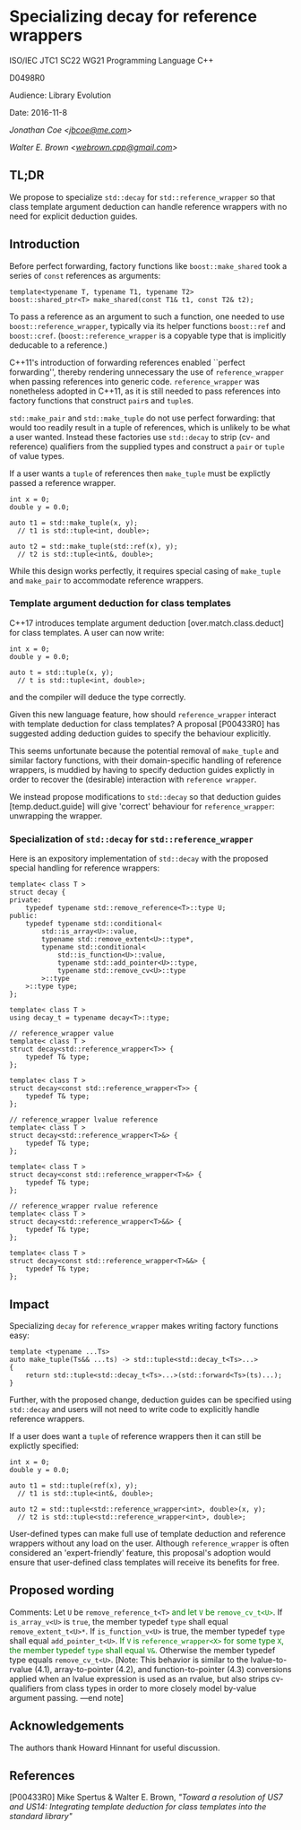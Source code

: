 # Specializing decay for reference wrappers

ISO/IEC JTC1 SC22 WG21 Programming Language C++

D0498R0

Audience: Library Evolution

Date: 2016-11-8

_Jonathan Coe \<jbcoe@me.com\>_

_Walter E. Brown \<webrown.cpp@gmail.com\>_

## TL;DR

We propose to
specialize `std::decay` for `std::reference_wrapper` so that class template
argument deduction can handle reference wrappers
with no need for explicit deduction guides.

## Introduction

Before perfect forwarding, factory functions like `boost::make_shared` took a series of
`const` references as arguments:

```
template<typename T, typename T1, typename T2>
boost::shared_ptr<T> make_shared(const T1& t1, const T2& t2);
```

To pass a reference as an argument to such a function, one needed to use
`boost::reference_wrapper`, typically via its helper functions `boost::ref` and
`boost::cref`.
(`boost::reference_wrapper` is a copyable type that is implicitly
deducable to a reference.)

C++11's introduction of forwarding references
enabled ``perfect forwarding'',
thereby rendering unnecessary
the use of `reference_wrapper` when passing references into generic code.
`reference_wrapper` was nonetheless adopted in C++11,
as it is still needed to pass references into
factory functions that construct `pair`s and `tuple`s.

`std::make_pair` and `std::make_tuple` do not use perfect forwarding: that
would too readily result in a tuple of references, which is unlikely to be what
a user wanted. Instead these factories use `std::decay` to strip (cv- and
reference) qualifiers from the supplied types and construct a `pair` or `tuple`
of value types.

If a user wants a `tuple` of references then `make_tuple` must be explictly
passed a reference wrapper.

```
int x = 0;
double y = 0.0;

auto t1 = std::make_tuple(x, y);
  // t1 is std::tuple<int, double>;

auto t2 = std::make_tuple(std::ref(x), y);
  // t2 is std::tuple<int&, double>;
```

While this design works perfectly, it requires special casing of `make_tuple` and
`make_pair` to accommodate reference wrappers.


### Template argument deduction for class templates

C++17 introduces template argument deduction [over.match.class.deduct]
for class templates. A user can now write:

```
int x = 0;
double y = 0.0;

auto t = std::tuple(x, y);
  // t is std::tuple<int, double>;
```

and the compiler will deduce the type correctly.

Given this new language feature,
how should `reference_wrapper` interact with template
deduction for class templates?
A proposal [P00433R0] has suggested adding
deduction guides to specify the behaviour explicitly.

This seems unfortunate because the potential removal of `make_tuple` and similar
factory functions, with their domain-specific handling of reference wrappers, is
muddied by having to specify deduction guides explictly in order to recover the
(desirable) interaction with `reference wrapper`.

We instead propose modifications to `std::decay`
so that deduction guides  [temp.deduct.guide]
will give 'correct' behaviour for `reference_wrapper`:
unwrapping the wrapper.

### Specialization of `std::decay` for `std::reference_wrapper`

Here is an
expository implementation of `std::decay`
with the proposed special handling for reference wrappers:

```
template< class T >
struct decay {
private:
    typedef typename std::remove_reference<T>::type U;
public:
    typedef typename std::conditional<
        std::is_array<U>::value,
        typename std::remove_extent<U>::type*,
        typename std::conditional<
            std::is_function<U>::value,
            typename std::add_pointer<U>::type,
            typename std::remove_cv<U>::type
        >::type
    >::type type;
};

template< class T >
using decay_t = typename decay<T>::type;

// reference_wrapper value
template< class T >
struct decay<std::reference_wrapper<T>> {
	typedef T& type;
};

template< class T >
struct decay<const std::reference_wrapper<T>> {
	typedef T& type;
};

// reference_wrapper lvalue reference
template< class T >
struct decay<std::reference_wrapper<T>&> {
	typedef T& type;
};

template< class T >
struct decay<const std::reference_wrapper<T>&> {
	typedef T& type;
};

// reference_wrapper rvalue reference
template< class T >
struct decay<std::reference_wrapper<T>&&> {
	typedef T& type;
};

template< class T >
struct decay<const std::reference_wrapper<T>&&> {
	typedef T& type;
};
```

## Impact

Specializing `decay` for `reference_wrapper` makes writing factory functions easy:

```
template <typename ...Ts>
auto make_tuple(Ts&& ...ts) -> std::tuple<std::decay_t<Ts>...>
{
    return std::tuple<std::decay_t<Ts>...>(std::forward<Ts>(ts)...);
}
```

Further,
with the proposed change,
deduction guides can be specified using `std::decay` and users will not need
to write code to explicitly handle reference wrappers.

If a user does want a `tuple` of reference wrappers then it can still be explictly
specified:

```
int x = 0;
double y = 0.0;

auto t1 = std::tuple(ref(x), y);
  // t1 is std::tuple<int&, double>;

auto t2 = std::tuple<std::reference_wrapper<int>, double>(x, y);
  // t2 is std::tuple<std::reference_wrapper<int>, double>;
```

User-defined types can make full use of template deduction and reference
wrappers without any load on the user.  Although `reference_wrapper` is
often considered an
'expert-friendly' feature, this proposal's adoption would ensure
that user-defined class
templates will receive its benefits for free.

## Proposed wording

Comments:
Let `U` be `remove_reference_t<T>`
<font color="green"> and let `V` be `remove_cv_t<U>`</font>.
If `is_array_v<U>` is `true`,
the member typedef `type`
shall equal `remove_extent_t<U>*`.
If `is_function_v<U>` is true,
the member typedef `type`
shall equal `add_pointer_t<U>`.
<font color="green">If `V` is `reference_wrapper<X>`
for some type `X`,
the member typedef `type`
shall equal `V&`.</font>
Otherwise the member typedef type equals `remove_cv_t<U>`.
[Note: This behavior is similar
to the lvalue-to-rvalue (4.1),
array-to-pointer (4.2),
and function-to-pointer (4.3) conversions
applied when an lvalue expression is used as an rvalue,
but also strips cv-qualifiers
from class types
in order to more closely model
by-value argument passing.
—end note]


## Acknowledgements
The authors thank Howard Hinnant for useful discussion.

## References

[P00433R0] Mike Spertus & Walter E. Brown, _"Toward a resolution of US7 and US14: Integrating template deduction for class templates into the standard library"_ 

